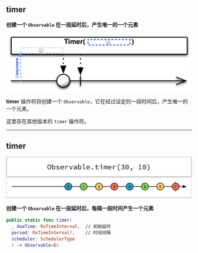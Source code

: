 ## timer

**创建一个 `Observable` 在一段延时后，产生唯一的一个元素**

![](/assets/Operator/Operators/timer.png)

**timer** 操作符将创建一个 `Observable`，它在经过设定的一段时间后，产生唯一的一个元素。

这里存在其他版本的 `timer` 操作符。

----

## timer

![](/assets/Operator/Operators/timer1.png)

**创建一个 `Observable` 在一段延时后，每隔一段时间产生一个元素**

```swift
public static func timer(
  _ dueTime: RxTimeInterval,  // 初始延时
  period: RxTimeInterval?,    // 时间间隔
  scheduler: SchedulerType
  ) -> Observable<E>
```
